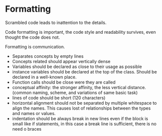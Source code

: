 # Formatting

Scrambled code leads to inattention to the details.

Code formatting is important, the code style and readability survives, even thought the code does not.

Formatting is communication.

- Separates concepts by empty lines
- Concepts related should appear vertically dense
- Variables should be declared as close to their usage as possible
- instance variables should be declared at the top of the class. Should be declared in a well-known place.
- Function calls should be close were they are called
- conceptual affinity: the stronger affinity, the less vertical distance. (common naming, scheme, and variations of same basic task)
- lines of code should be short (120 characters)
- horizontal alignment should not be separated by multiple whitespace to align the names. This causes lost of relationships between the types and names or values.
- indentation should be always break in new lines even if the block is small like if statements, in this case a break line is sufficient, there is no need o braces